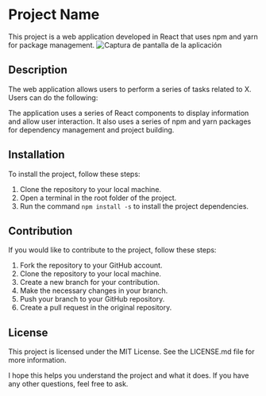 # Project Name

This project is a web application developed in React that uses npm and yarn for package management.
![Captura de pantalla de la aplicación](https://cf-courses-data.s3.us.cloud-object-storage.appdomain.cloud/IBM-CD0210EN-SkillsNetwork/labs/Final%20project-budget%20app/images/practicefinal.png)


## Description

The web application allows users to perform a series of tasks related to X. Users can do the following:

The application uses a series of React components to display information and allow user interaction. It also uses a series of npm and yarn packages for dependency management and project building.

## Installation

To install the project, follow these steps:

1. Clone the repository to your local machine.
2. Open a terminal in the root folder of the project.
3. Run the command `npm install -s` to install the project dependencies.

## Contribution

If you would like to contribute to the project, follow these steps:

1. Fork the repository to your GitHub account.
2. Clone the repository to your local machine.
3. Create a new branch for your contribution.
4. Make the necessary changes in your branch.
5. Push your branch to your GitHub repository.
6. Create a pull request in the original repository.

## License

This project is licensed under the MIT License. See the LICENSE.md file for more information.

I hope this helps you understand the project and what it does. If you have any other questions, feel free to ask.